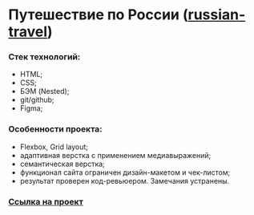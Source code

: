 # Путешествие по России ([russian-travel](https://edwardzhr.github.io/russian-travel/))

### Стек технологий:
* HTML;
* CSS;
* БЭМ (Nested);
* git/github;
* Figma;

### Особенности проекта:
* Flexbox, Grid layout;
* адаптивная верстка с применением медиавыражений;
* семантическая верстка;
* функционал сайта ограничен дизайн-макетом и чек-листом;
* результат проверен код-ревьюером. Замечания устранены.

### [Ссылка на проект](https://edwardzhr.github.io/russian-travel/) 
